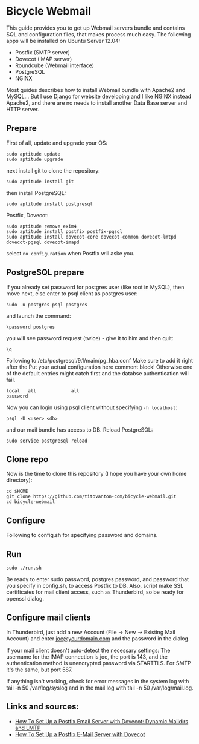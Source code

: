 # Bicycle Webmail

This guide provides you to get up Webmail servers bundle and contains SQL and configuration files, that makes process much easy. The following apps will be installed on Ubuntu Server 12.04:

* Postfix (SMTP server)
* Dovecot (IMAP server)
* Roundcube (Webmail interface)
* PostgreSQL
* NGINX

Most guides describes how to install Webmail bundle with Apache2 and MySQL... But I use Django for website developing and I like NGINX instead Apache2, and there are no needs to install another Data Base server and HTTP server.

## Prepare

First of all, update and upgrade your OS:

    sudo aptitude update
    sudo aptitude upgrade

next install git to clone the repository:

    sudo aptitude install git

then install PostgreSQL:

    sudo aptitude install postgresql

Postfix, Dovecot:

    sudo aptitude remove exim4
    sudo aptitude install postfix postfix-pgsql
    sudo aptitude install dovecot-core dovecot-common dovecot-lmtpd dovecot-pgsql dovecot-imapd

select `no configuration` when Postfix will aske you.

## PostgreSQL prepare

If you already set password for postgres user (like root in MySQL), then move next, else enter to psql client as postgres user:

    sudo -u postgres psql postgres

and launch the command:

    \password postgres

you will see password request (twice) - give it to him and then quit:

    \q

Following to /etc/postgresql/9.1/main/pg_hba.conf 
Make sure to add it right after the Put your actual configuration here comment block! Otherwise one of the default entries might catch first and the databse authentication will fail.
    
    local   all             all                                     password

Now you can login using psql client without specifying `-h localhost`:
    
    psql -U <user> <db>

and our mail bundle has access to DB. Reload PostgreSQL:

    sudo service postgresql reload


## Clone repo

Now is the time to clone this repository (I hope you have your own home directory):

    cd $HOME
    git clone https://github.com/titovanton-com/bicycle-webmail.git
    cd bicycle-webmail

## Configure

Following to config.sh for specifying password and domains.

## Run

    sudo ./run.sh

Be ready to enter sudo password, postgres password, and password that you specify in config.sh, to access Postfix to DB.
Also, script make SSL certificates for mail client access, such as Thunderbird, so be ready for openssl dialog.

## Configure mail clients

In Thunderbird, just add a new Account (File -> New -> Existing Mail Account) and enter joe@yourdomain.com and the password in the dialog.

If your mail client doesn't auto-detect the necessary settings: The username for the IMAP connection is joe, the port is 143, and the authentication method is unencrypted password via STARTTLS. For SMTP it's the same, but port 587.

If anything isn't working, check for error messages in the system log with tail -n 50 /var/log/syslog and in the mail log with tail -n 50 /var/log/mail.log.

## Links and sources:

* [How To Set Up a Postfix Email Server with Dovecot: Dynamic Maildirs and LMTP](https://www.digitalocean.com/community/articles/how-to-set-up-a-postfix-email-server-with-dovecot-dynamic-maildirs-and-lmtp "How To Set Up a Postfix Email Server with Dovecot: Dynamic Maildirs and LMTP")
* [How To Set Up a Postfix E-Mail Server with Dovecot](https://www.digitalocean.com/community/articles/how-to-set-up-a-postfix-e-mail-server-with-dovecot "How To Set Up a Postfix E-Mail Server with Dovecot")